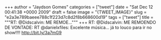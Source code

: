 
+++
author = "Jaydson Gomes"
categories = ["tweet"]
date = "Sat Dec 12 00:41:38 +0000 2009"
draft = false
image = "{TWEET_IMAGE}"
slug = "e2a3e789baeee788c1f223d7c8d2f8b668600d19"
tags = ["tweet"]
title = """RT: @Didscalvin: ME REMOE..."""
+++
RT: @Didscalvin: ME REMOENDO DE VONTADE: RT @danielxfiles: Excelente música... já to louco para ir no show!!!! http://bit.ly/3a7mG9
